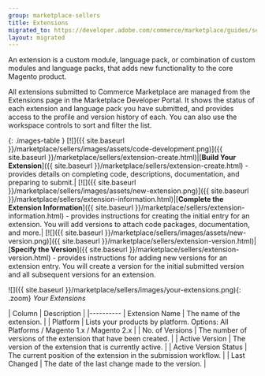```yaml
---
group: marketplace-sellers
title: Extensions
migrated_to: https://developer.adobe.com/commerce/marketplace/guides/sellers/extensions/
layout: migrated
---
```


An extension is a custom module, language pack, or combination of custom modules and language packs, that adds new functionality to the core Magento product.

All extensions submitted to Commerce Marketplace are managed from the Extensions page in the Marketplace Developer Portal. It shows the status of each extension and language pack you have submitted, and provides access to the profile and version history of each. You can also use the workspace controls to sort and filter the list.

{: .images-table }
[![]({{ site.baseurl }}/marketplace/sellers/images/assets/code-development.png)]({{ site.baseurl }}/marketplace/sellers/extension-create.html)|[**Build Your Extension**]({{ site.baseurl }}/marketplace/sellers/extension-create.html) - provides details on completing code, descriptions, documentation, and preparing to submit.|
[![]({{ site.baseurl }}/marketplace/sellers/images/assets/new-extension.png)]({{ site.baseurl }}/marketplace/sellers/extension-information.html)|[**Complete the Extension Information**]({{ site.baseurl }}/marketplace/sellers/extension-information.html) - provides instructions for creating the initial entry for an extension. You will add versions to attach code packages, documentation, and more.|
[![]({{ site.baseurl }}/marketplace/sellers/images/assets/new-version.png)]({{ site.baseurl }}/marketplace/sellers/extension-version.html)|[**Specify the Version**]({{ site.baseurl }}/marketplace/sellers/extension-version.html) - provides instructions for adding new versions for an extension entry. You will create a version for the initial submitted version and all subsequent versions for an extension.

![]({{ site.baseurl }}/marketplace/sellers/images/your-extensions.png){: .zoom}
_Your Extensions_

| Column | Description |
|----------
| Extension Name | The name of the extension. |
| Platform | Lists your products by platform. Options: All Platforms / Magento 1.x / Magento 2.x |
| No. of Versions | The number of versions of the extension that have been created. |
| Active Version | The version of the extension that is currently active. |
| Active Version Status | The current position of the extension in the submission workflow. |
| Last Changed | The date of the last change made to the version. |

<!--
  This is a style declaration so that graphics in the first column are the same size
-->
<style>
.images-table td:first-of-type {
  width: 100px;
}
</style>